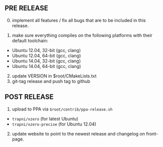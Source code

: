 ## PRE RELEASE

0. implement all features / fix all bugs that are to be included in this release.

1. make sure everything compiles on the following platforms with their default toolchain:
  - Ubuntu 12.04, 32-bit (gcc, clang)
  - Ubuntu 12.04, 64-bit (gcc, clang)
  - Ubuntu 14.04, 32-bit (gcc, clang)
  - Ubuntu 14.04, 64-bit (gcc, clang)

2. update VERSION in $root/CMakeLists.txt
3. git-tag release and push tag to github

## POST RELEASE

1. upload to PPA via `$root/contrib/ppa-release.sh`
  - `trapni/xzero` (for latest Ubuntu)
  - `trapni/xzero-precise` (for Ubuntu 12.04)
2. update website to point to the newest release and changelog on front-page.
